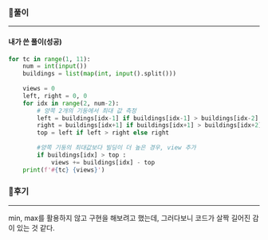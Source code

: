 ### 📌풀이

----

#### 내가 쓴 풀이(성공)

```python
for tc in range(1, 11):
    num = int(input())
    buildings = list(map(int, input().split()))
    
    views = 0
    left, right = 0, 0
    for idx in range(2, num-2):
        # 양쪽 2개의 기둥에서 최대 값 측정
        left = buildings[idx-1] if buildings[idx-1] > buildings[idx-2] else buildings[idx-2]
        right = buildings[idx+1] if buildings[idx+1] > buildings[idx+2] else buildings[idx+2]
        top = left if left > right else right
        
        #양쪽 기둥의 최대값보다 빌딩이 더 높은 경우, view 추가
        if buildings[idx] > top :
            views += buildings[idx] - top
    print(f'#{tc} {views}')
```





### 📌후기

----

min, max를 활용하지 않고 구현을 해보려고 했는데, 그러다보니 코드가 살짝 길어진 감이 있는 것 같다.
